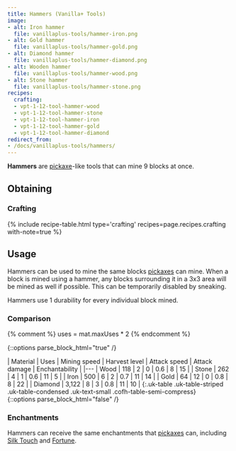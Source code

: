 ```yaml
---
title: Hammers (Vanilla+ Tools)
image:
- alt: Iron hammer
  file: vanillaplus-tools/hammer-iron.png
- alt: Gold hammer
  file: vanillaplus-tools/hammer-gold.png
- alt: Diamond hammer
  file: vanillaplus-tools/hammer-diamond.png
- alt: Wooden hammer
  file: vanillaplus-tools/hammer-wood.png
- alt: Stone hammer
  file: vanillaplus-tools/hammer-stone.png
recipes:
  crafting:
  - vpt-1-12-tool-hammer-wood
  - vpt-1-12-tool-hammer-stone
  - vpt-1-12-tool-hammer-iron
  - vpt-1-12-tool-hammer-gold
  - vpt-1-12-tool-hammer-diamond
redirect_from:
- /docs/vanillaplus-tools/hammers/
---
```


**Hammers** are [pickaxe](https://minecraft.gamepedia.com/Pickaxe)-like tools
that can mine 9 blocks at once.


Obtaining
---------

### Crafting
{% include recipe-table.html type='crafting' recipes=page.recipes.crafting with-note=true %}


Usage
-----

Hammers can be used to mine the same blocks
[pickaxes](https://minecraft.gamepedia.com/Pickaxe) can mine. When a block is
mined using a hammer, any blocks surrounding it in a 3x3 area will be mined as
well if possible. This can be temporarily disabled by sneaking.

Hammers use 1 durability for every individual block mined.

### Comparison
{% comment %}
uses = mat.maxUses * 2
{% endcomment %}

{::options parse_block_html="true" /}
<div class="uk-overflow-container">
| Material | Uses | Mining speed | Harvest level | Attack speed | Attack damage | Enchantability |
|---
| Wood | 118 | 2 | 0 | 0.6 | 8 | 15 |
| Stone | 262 | 4 | 1 | 0.6 | 11 | 5 |
| Iron | 500 | 6 | 2 | 0.7 | 11 | 14 |
| Gold | 64 | 12 | 0 | 0.8 | 8 | 22 |
| Diamond | 3,122 | 8 | 3 | 0.8 | 11 | 10 |
{:.uk-table .uk-table-striped .uk-table-condensed .uk-text-small .cofh-table-semi-compress}
</div>
{::options parse_block_html="false" /}

### Enchantments
Hammers can receive the same enchantments that
[pickaxes](https://minecraft.gamepedia.com/Pickaxe) can, including [Silk
Touch](https://minecraft.gamepedia.com/Silk_Touch) and
[Fortune](https://minecraft.gamepedia.com/Fortune).

